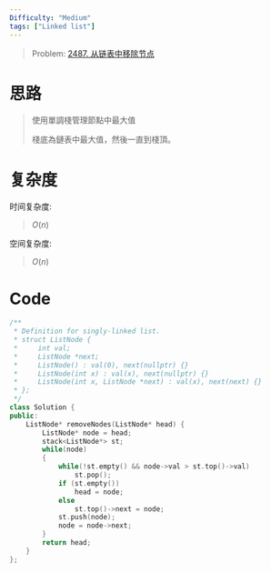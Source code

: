 ```yaml
---
Difficulty: "Medium"
tags: ["Linked list"]
---
```


> Problem: [2487. 从链表中移除节点](https://leetcode.cn/problems/remove-nodes-from-linked-list/description/)

# 思路

> 使用單調棧管理節點中最大值
>
> 棧底為鏈表中最大值，然後一直到棧頂。

# 复杂度

时间复杂度:
> $O(n)$

空间复杂度:
> $O(n)$

# Code
```c++
/**
 * Definition for singly-linked list.
 * struct ListNode {
 *     int val;
 *     ListNode *next;
 *     ListNode() : val(0), next(nullptr) {}
 *     ListNode(int x) : val(x), next(nullptr) {}
 *     ListNode(int x, ListNode *next) : val(x), next(next) {}
 * };
 */
class Solution {
public:
    ListNode* removeNodes(ListNode* head) {
        ListNode* node = head;
        stack<ListNode*> st;
        while(node)
        {
            while(!st.empty() && node->val > st.top()->val)
                st.pop();
            if (st.empty())
                head = node;
            else
                st.top()->next = node;
            st.push(node);
            node = node->next;
        }
        return head;
    }
};
```
  
